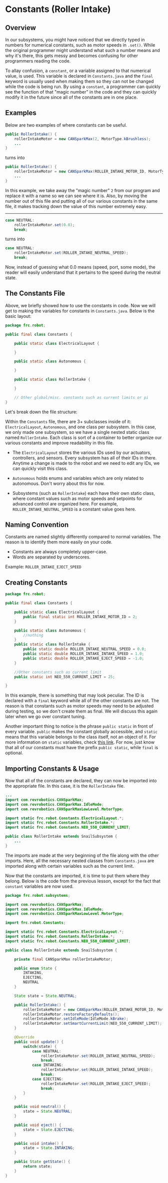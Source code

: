 # Constants (Roller Intake)

## Overview

In our subsystems, you might have noticed that we directly typed in numbers for numerical constants, such as motor speeds in `.set()`. While the original programmer might understand what such a number means and why it's there, this gets messy and becomes confusing for other programmers reading the code.

To allay confusion, a `constant`, or a variable assigned to that numerical value, is used. This variable is declared in `Constants.java` and the `final` keyword is usually used when making them so they can not be changed while the code is being run. By using a `constant`, a programmer can quickly see the function of that "magic number" in the code and they can quickly modify it in the future since all of the constants are in one place.

## Examples

Below are two examples of where constants can be useful.

```java
public RollerIntake() {
    rollerIntakeMotor = new CANSparkMax(2, MotorType.kBrushless);
    ...
}
```

turns into

```java
public RollerIntake() {
    rollerIntakeMotor = new CANSparkMax(ROLLER_INTAKE_MOTOR_ID, MotorType.kBrushless);
    ...
}
```

In this example, we take away the "magic number" `2` from our program and replace it with a name so we can see where it is. Also, by moving the number out of this file and putting all of our various constants in the same file, it makes tracking down the value of this number extremely easy.

---

```java
case NEUTRAL:
    rollerIntakeMotor.set(0.0);
    break;
```

turns into

```java
case NEUTRAL:
    rollerIntakeMotor.set(ROLLER_INTAKE_NEUTRAL_SPEED);
    break;
```

Now, instead of guessing what 0.0 means (speed, port, some mode), the reader will easily understand that it pertains to the speed during the neutral state.

## The Constants File

Above, we briefly showed how to use the constants in code. Now we will get to making the variables for constants in `Constants.java`. Below is the basic layout:

```java
package frc.robot;

public final class Constants {

    public static class ElectricalLayout {

    }

    public static class Autonomous {

    }

    public static class RollerIntake {

    }

    // Other global/misc. constants such as current limits or pi
}
```

Let's break down the file structure:

Within the `Constants` file, there are 3+ subclasses inside of it: `ElectricalLayout`, `Autonomous`, and one class per subsystem. In this case, we only made one subsystem, so we have a single nested static class named `RollerIntake`. Each class is sort of a container to better organize our various constants and improve readability in this file.

- The `ElectricalLayout` stores the various IDs used by our actuators, controllers, and sensors. Every subsystem has all of their IDs in there. Anytime a change is made to the robot and we need to edit any IDs, we can quickly visit this class.

- `Autonomous` holds enums and variables which are only related to autonomous. Don't worry about this for now.

- Subsystems (such as `RollerIntake`) each have their own static class, where constant values such as motor speeds and setpoints for advanced control are organized here. For example, `ROLLER_INTAKE_NEUTRAL_SPEED` is a constant value goes here.

## Naming Convention

Constants are named slightly differently compared to normal variables. The reason is to identify them more easily on your code.

- Constants are always completely upper-case.
- Words are separated by underscores.

Example: `ROLLER_INTAKE_EJECT_SPEED`

## Creating Constants

```java
package frc.robot;

public final class Constants {

    public static class ElectricalLayout {
        public final static int ROLLER_INTAKE_MOTOR_ID = 2;
    }

    public static class Autonomous {
        //nothing
    }
    public static class RollerIntake {
        public static double ROLLER_INTAKE_NEUTRAL_SPEED = 0.0;
        public static double ROLLER_INTAKE_INTAKE_SPEED = 1.0;
        public static double ROLLER_INTAKE_EJECT_SPEED = -1.0;
    }

    //Other constants such as current limit
    public static int NEO_550_CURRENT_LIMIT = 25;

}
```

In this example, there is something that may look peculiar. The ID is declared with a `final` keyword while all of the other constants are not. The reason is that constants such as motor speeds may need to be adjusted during testing, so we don't create them as final. We will discuss this again later when we go over constant tuning.

Another important thing to notice is the phrase `public static` in front of every variable. `public` makes the constant globally accessible, and `static` means that this variable belongs to the class itself, not an object of it. For more information on `static` variables, check [this link](https://beginnersbook.com/2013/04/java-static-class-block-methods-variables/). For now, just know that all of our constants must have the prefix `public static`, while `final` is optional.

## Importing Constants & Usage

Now that all of the constants are declared, they can now be imported into the appropriate file. In this case, it is the `RollerIntake` file.

```java
...
import com.revrobotics.CANSparkMax;
import com.revrobotics.CANSparkMax.IdleMode;
import com.revrobotics.CANSparkMaxLowLevel.MotorType;

import static frc.robot.Constants.ElectricalLayout.*;
import static frc.robot.Constants.RollerIntake.*;
import static frc.robot.Constants.NEO_550_CURRENT_LIMIT;

public class RollerIntake extends SnailSubsystem {
    ...
}
```

The imports are made at the very beginning of the file along with the other imports. Here, all the necessary nested classes from `Constants.java` are imported along with certain variables such as the current limit.

Now that the constants are imported, it is time to put them where they belong. Below is the code from the previous lesson, except for the fact that `constant` variables are now used.

```java
package frc.robot.subsystems;

import com.revrobotics.CANSparkMax;
import com.revrobotics.CANSparkMax.IdleMode;
import com.revrobotics.CANSparkMaxLowLevel.MotorType;

import frc.robot.Constants;

import static frc.robot.Constants.ElectricalLayout.*;
import static frc.robot.Constants.RollerIntake.*;
import static frc.robot.Constants.NEO_550_CURRENT_LIMIT;

public class RollerIntake extends SnailSubsystem {

    private final CANSparkMax rollerIntakeMotor;

    public enum State {
        INTAKING,
        EJECTING,
        NEUTRAL
    }

    State state = State.NEUTRAL;

    public RollerIntake() {
        rollerIntakeMotor = new CANSparkMax(ROLLER_INTAKE_MOTOR_ID, MotorType.kBrushless);
        rollerIntakeMotor.restoreFactoryDefaults();
        rollerIntakeMotor.setIdleMode(IdleMode.kBrake);
        rollerIntakeMotor.setSmartCurrentLimit(NEO_550_CURRENT_LIMIT);
    }

    @Override
    public void update() {
        switch(state) {
            case NEUTRAL:
                rollerIntakeMotor.set(ROLLER_INTAKE_NEUTRAL_SPEED);
                break;
            case INTAKING:
                rollerIntakeMotor.set(ROLLER_INTAKE_INTAKE_SPEED);
                break;
            case EJECTING:
                rollerIntakeMotor.set(ROLLER_INTAKE_EJECT_SPEED);
                break;
        }
    }

    public void neutral() {
        state = State.NEUTRAL;
    }

    public void eject() {
        state = State.EJECTING;
    }

    public void intake() {
        state = State.INTAKING;
    }

    public State getState() {
        return state;
    }
}
```

